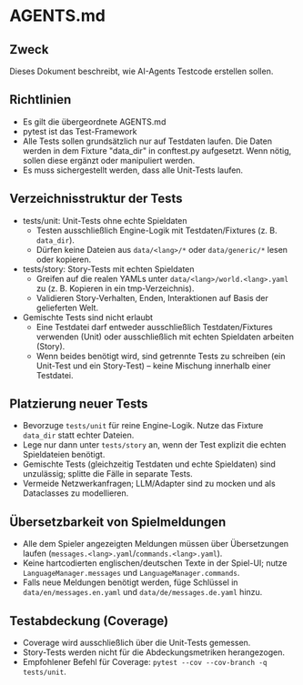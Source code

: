 # AGENTS.md

## Zweck
Dieses Dokument beschreibt, wie AI-Agents Testcode erstellen sollen.

## Richtlinien
- Es gilt die übergeordnete AGENTS.md
- pytest ist das Test-Framework
- Alle Tests sollen grundsätzlich nur auf Testdaten laufen. Die Daten werden in dem Fixture "data_dir" in conftest.py aufgesetzt. Wenn nötig, sollen diese ergänzt oder manipuliert werden.
- Es muss sichergestellt werden, dass alle Unit-Tests laufen.

## Verzeichnisstruktur der Tests
- tests/unit: Unit-Tests ohne echte Spieldaten
  - Testen ausschließlich Engine-Logik mit Testdaten/Fixtures (z. B. `data_dir`).
  - Dürfen keine Dateien aus `data/<lang>/*` oder `data/generic/*` lesen oder kopieren.
- tests/story: Story-Tests mit echten Spieldaten
  - Greifen auf die realen YAMLs unter `data/<lang>/world.<lang>.yaml` zu (z. B. Kopieren in ein tmp-Verzeichnis).
  - Validieren Story-Verhalten, Enden, Interaktionen auf Basis der gelieferten Welt.
- Gemischte Tests sind nicht erlaubt
  - Eine Testdatei darf entweder ausschließlich Testdaten/Fixtures verwenden (Unit) oder ausschließlich mit echten Spieldaten arbeiten (Story).
  - Wenn beides benötigt wird, sind getrennte Tests zu schreiben (ein Unit-Test und ein Story-Test) – keine Mischung innerhalb einer Testdatei.

## Platzierung neuer Tests
- Bevorzuge `tests/unit` für reine Engine-Logik. Nutze das Fixture `data_dir` statt echter Dateien.
- Lege nur dann unter `tests/story` an, wenn der Test explizit die echten Spieldateien benötigt.
- Gemischte Tests (gleichzeitig Testdaten und echte Spieldaten) sind unzulässig; splitte die Fälle in separate Tests.
- Vermeide Netzwerkanfragen; LLM/Adapter sind zu mocken und als Dataclasses zu modellieren.

## Übersetzbarkeit von Spielmeldungen
- Alle dem Spieler angezeigten Meldungen müssen über Übersetzungen laufen (`messages.<lang>.yaml`/`commands.<lang>.yaml`).
- Keine hartcodierten englischen/deutschen Texte in der Spiel-UI; nutze `LanguageManager.messages` und `LanguageManager.commands`.
- Falls neue Meldungen benötigt werden, füge Schlüssel in `data/en/messages.en.yaml` und `data/de/messages.de.yaml` hinzu.

## Testabdeckung (Coverage)
- Coverage wird ausschließlich über die Unit-Tests gemessen.
- Story-Tests werden nicht für die Abdeckungsmetriken herangezogen.
- Empfohlener Befehl für Coverage: `pytest --cov --cov-branch -q tests/unit`.
